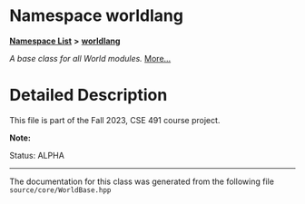 

# Namespace worldlang



[**Namespace List**](namespaces.md) **>** [**worldlang**](namespaceworldlang.md)



_A base class for all World modules._ [More...](#detailed-description)


































































# Detailed Description


This file is part of the Fall 2023, CSE 491 course project. 

**Note:**

Status: ALPHA 





    

------------------------------
The documentation for this class was generated from the following file `source/core/WorldBase.hpp`

